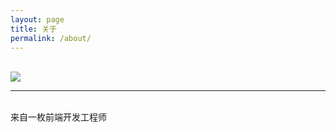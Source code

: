 ```yaml
---
layout: page
title: 关于
permalink: /about/
---
```


<br/>
<img class="col" src="http://zhuzhu88.github.io/blog/img/about.jpg">

<br/>
<hr/>
<br/>
<span class="contacticon center">
	<a href="zhrenhui1988@126.com"><i class="fa fa-envelope-square"></i></a>
	<a href="https://github.com/zhuzhu88" target="_blank"><i class="fa fa-github-square"></i></a>
</span>

<div class="col three caption">
	来自一枚前端开发工程师
</div>

